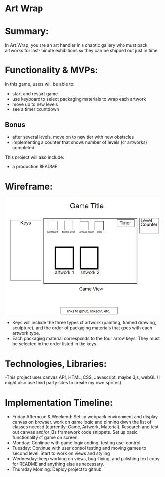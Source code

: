 # Art Wrap

# Summary:

In Art Wrap, you are an art handler in a chaotic gallery who must pack artworks for last-minute exhibitions so they can be shipped out just in time.

# Functionality & MVPs:

In this game, users will be able to:
- start and restart game
- use keyboard to select packaging materials to wrap each artwork
- move up to new levels
- see a timer countdown

## Bonus
- after several levels, move on to new tier with new obstacles
- implementing a counter that shows number of levels (or artworks) completed

This project will also include:
- a production README

# Wireframe:
![wireframe](./wireframe/wireframe.png)

- Keys will include the three types of artwork (painting, framed drawing, sculpture), and the order of packaging materials that goes with each artwork type.
- Each packaging material corresponds to the four arrow keys. They must be selected in the order listed in the keys.

# Technologies, Libraries:
-This project uses canvas API, HTML, CSS, Javascript, maybe 3js, webGL (I might also use third party sites to create my own sprites)

# Implementation Timeline:
- Friday Afternoon & Weekend: Set up webpack environment and display canvas on browser, work on game logic and pinning down the list of classes needed (currently: Game, Artwork, Material). Research and test out canvas and/or j3s framework code snippets. Set up basic functionality of game on screen.
- Monday: Continue with game logic coding, testing user control
- Tuesday: Continue with user control testing and moving games to second level. Start to work on views and styling 
- Wednesday: keep working on views, bug-fixing, and polishing text copy for README and anything else as necessary.
- Thursday Morning: Deploy project to github

